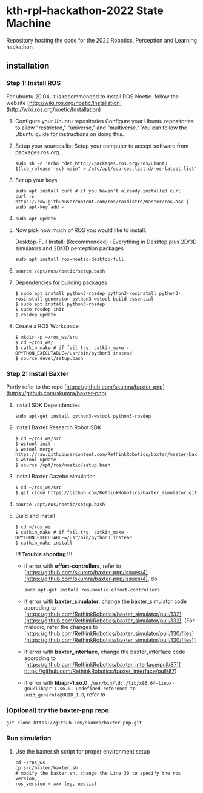 # kth-rpl-hackathon-2022 State Machine
Repository hosting the code for the 2022 Robotics, Perception and Learning hackathon

## installation
### Step 1: Install ROS
For ubuntu 20.04, it is recommended to install ROS Noetic. follow the website [http://wiki.ros.org/noetic/Installation](http://wiki.ros.org/noetic/Installation)

1. Configure your Ubuntu repositories
Configure your Ubuntu repositories to allow "restricted," "universe," and "multiverse." You can follow the Ubuntu guide for instructions on doing this.

2. Setup your sources.list
Setup your computer to accept software from packages.ros.org. 
    ```
    sudo sh -c 'echo "deb http://packages.ros.org/ros/ubuntu $(lsb_release -sc) main" > /etc/apt/sources.list.d/ros-latest.list'
    ```


3. Set up your keys
    ```
    sudo apt install curl # if you haven't already installed curl
    curl -s https://raw.githubusercontent.com/ros/rosdistro/master/ros.asc | sudo apt-key add -
    ```

4. 
    ```
    sudo apt update
    ```

5. Now pick how much of ROS you would like to install.

    Desktop-Full Install: (Recommended) : Everything in Desktop plus 2D/3D simulators and 2D/3D perception packages

    ```
    sudo apt install ros-noetic-desktop-full
    ```

6. 
    ```
    source /opt/ros/noetic/setup.bash
    ```
7. Dependencies for building packages
    ```
    $ sudo apt install python3-rosdep python3-rosinstall python3-rosinstall-generator python3-wstool build-essential
    $ sudo apt install python3-rosdep
    $ sudo rosdep init
    $ rosdep update
    ```
8. Create a ROS Workspace
    ```
    $ mkdir -p ~/ros_ws/src
    $ cd ~/ros_ws/
    $ catkin_make # if fail try, catkin_make -DPYTHON_EXECUTABLE=/usr/bin/python3 instead
    $ source devel/setup.bash
    ```

### Step 2: Install Baxter 
Partly refer to the repo [https://github.com/skumra/baxter-pnp](https://github.com/skumra/baxter-pnp)
1. Install SDK Dependencies
    ```
    sudo apt-get install python3-wstool python3-rosdep
    ```
2. Install Baxter Research Robot SDK
    ```
    $ cd ~/ros_ws/src
    $ wstool init .
    $ wstool merge https://raw.githubusercontent.com/RethinkRobotics/baxter/master/baxter_sdk.rosinstall
    $ wstool update
    $ source /opt/ros/noetic/setup.bash
    ```
3. Install Baxter Gazebo simulation
    ```
    $ cd ~/ros_ws/src
    $ git clone https://github.com/RethinkRobotics/baxter_simulator.git
    ```

5. 
    ```
    source /opt/ros/noetic/setup.bash
    ```
6. Build and Install
    
    ```
    $ cd ~/ros_ws
    $ catkin_make # if fail try, catkin_make -DPYTHON_EXECUTABLE=/usr/bin/python3 instead
    $ catkin_make install
    ```
    **!!! Trouble shooting !!!**
    
    - if error with **effort-controllers**, refer to [https://github.com/skumra/baxter-pnp/issues/4](https://github.com/skumra/baxter-pnp/issues/4), do 
        ```
        sudo apt-get install ros-noetic-effort-controllers
        ```
    - if error with **baxter_simulator**, change the baxter_simulator code accroding to [https://github.com/RethinkRobotics/baxter_simulator/pull/132](https://github.com/RethinkRobotics/baxter_simulator/pull/132). (For melodic, refer the changes to [https://github.com/RethinkRobotics/baxter_simulator/pull/130/files](https://github.com/RethinkRobotics/baxter_simulator/pull/130/files))

    - if error with **baxter_interface**, change the baxter_interface code accroding to [https://github.com/RethinkRobotics/baxter_interface/pull/87](
    https://github.com/RethinkRobotics/baxter_interface/pull/87)

    - if error with **libapr-1.so.0**, `/usr/bin/ld: /lib/x86_64-linux-gnu/libapr-1.so.0: undefined reference to uuid_generate@UUID_1.0`, refer to [](https://chowdera.com/2020/12/20201217093415078s.html)


### (Optional) try the [baxter-pnp repo](https://github.com/skumra/baxter-pnp). 

    git clone https://github.com/skumra/baxter-pnp.git
    
### Run simulation
1. Use the baxter.sh script for proper environment setup
    ```
    cd ~/ros_ws
    cp src/baxter/baxter.sh .
    # modify the baxter.sh, change the Line 30 to specify the ros version,
    ros_version = xxx (eg, neotic)
    ```